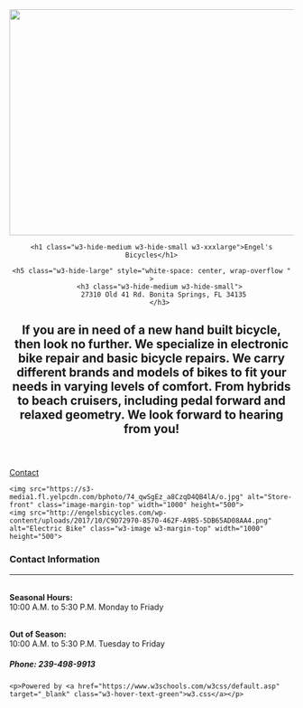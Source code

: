 <!DOCTYPE html>
<html lang="en">
<meta charset="UTF-8">
<meta name="viewport" content="width=device-width, initial-scale=1">
<link rel="stylesheet" href="https://www.w3schools.com/w3css/4/w3.css">
<body>
<!--(https://github.com/Engelsbicycles/engelsbicycles.io/edit/master/README.md) -->
<!-- Header -->
<header class="w3-display-container w3-content w3-center" style="max-width:1500px">
  <img class="w3-image" src="http://engelsbicycles.com/wp-content/uploads/2017/10/3BE9AE3D-345B-4346-92FE-C36B11F84005.jpeg" alt="" width="800" height="400">
  <!--this is the first image that has the company name and location.-->
  <div class="w3-display-middle w3-padding-large w3-border w3-wide w3-text-light-grey w3-center">
  
    <h1 class="w3-hide-medium w3-hide-small w3-xxxlarge">Engel's Bicycles</h1>
  <!--This is your Company Name.-->
    <h5 class="w3-hide-large" style="white-space: center, wrap-overflow " >
        <h3 class="w3-hide-medium w3-hide-small">
           27310 Old 41 Rd. Bonita Springs, FL 34135 
        </h3>
  <!--this is your Location.-->
  </div>
  
  <!-- Navbar (placed at the bottom of the header image) -->
 <div>
   <!--Here is your simple and straight forward explanation of the Company h1,h2,h3, h4, h5 are text sizes and p (tag) signals a paragraph-->
   <section height= 300 width= auto >
    <h1>
        <p>
          If you are in need of a new hand built bicycle, then look no further. We specialize in electronic bike repair and basic bicycle repairs. 
         We carry different brands and models of bikes to fit your needs in varying levels of comfort. 
              From hybrids to beach cruisers, including pedal forward and relaxed geometry. We look forward to hearing from you!
      </p>
    </h1>
  </section>
</div>
  
    
  </div>
</header>
<!--below states the section Color and Size of the container that portrays your contact and hours of opperation .-->
<!-- Navbar on small screens -->
<div class="w3-center w3-light-grey w3-padding-16 w3-hide-large w3-hide-medium">
<div class="w3-bar w3-light-grey">
 
  <a href="#contact" class="w3-bar-item w3-button">Contact</a>
</div>
</div>
<!-- Page content -->
<div class="w3-content w3-padding-large w3-margin-top" id="portfolio">

  <!-- Images that i found on your pre-existing site DOES NOT LINK TO COMPETITOR'S -->
	
    <img src="https://s3-media1.fl.yelpcdn.com/bphoto/74_qwSgEz_a8CzqD4QB4lA/o.jpg" alt="Store-front" class="image-margin-top" width="1000" height="500">
	<img src="http://engelsbicycles.com/wp-content/uploads/2017/10/C9D72970-8570-462F-A9B5-5DB65AD08AA4.png" alt="Electric Bike" class="w3-image w3-margin-top" width="1000" height="500">

  <!-- Contact & Hours of operation -->
  <div class="w3-light-grey w3-padding-large w3-padding-32 w3-margin-top" id="contact">
    <h3 class="w3-center"><b>Contact Information</b></h3>
    <hr> <br> <b>Seasonal Hours:</b> </br>
    10:00 A.M. to 5:30 P.M. Monday to Friady
    
  <br> <b> Out of Season:</b></br>
  10:00 A.M. to 5:30 P.M. Tuesday to Friday</hr>
    
   <h5> <b> Phone:</b> 239-498-9913 </h5>
    </p>

    
    <p>Powered by <a href="https://www.w3schools.com/w3css/default.asp" target="_blank" class="w3-hover-text-green">w3.css</a></p>

  </div>

<!-- End page content -->
</div>
<!--Tell me if I need to eleaborate any further with-in these commented areas-->
</body>
</html>
